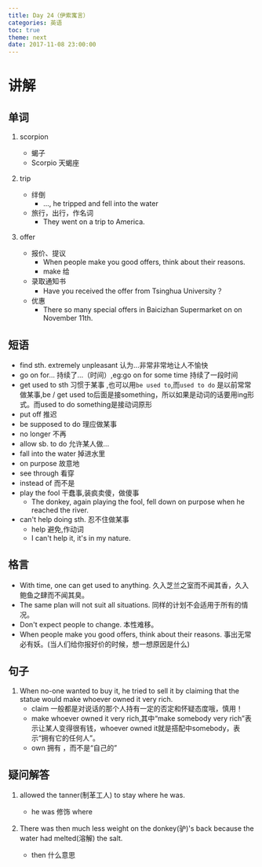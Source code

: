 ```yaml
---
title: Day 24（伊索寓言）
categories: 英语
toc: true 
theme: next
date: 2017-11-08 23:00:00
---
```


# 讲解

## 单词

1. scorpion
    + 蝎子
    + Scorpio 天蝎座

2. trip
    + 绊倒  
        + ..., he tripped and fell into the water
    + 旅行，出行，作名词
        + They went on a trip to America.

4. offer
    - 报价、提议
        - When people make you good offers, think about their reasons.
        - make 给
    - 录取通知书
        - Have you received the offer from Tsinghua University？
    - 优惠
        - There so many special offers in Baicizhan Supermarket on on November 11th. 

## 短语

- find sth. extremely unpleasant    认为...非常非常地让人不愉快
- go on for... 持续了...（时间）,eg:go on for some time   持续了一段时间
- get used to sth 习惯于某事   ,也可以用`be used to`,而`used to do` 是以前常常做某事,be / get used to后面是接something，所以如果是动词的话要用ing形式。而used to do something是接动词原形
- put off 推迟
- be supposed to do 理应做某事
- no longer 不再
- allow sb. to do 允许某人做...
- fall into the water 掉进水里
- on purpose 故意地
- see through 看穿
- instead of 而不是
- play the fool 干蠢事,装疯卖傻，做傻事
    - The donkey, again playing the fool, fell down on purpose when he reached the river.
- can't help doing sth. 忍不住做某事
    - help 避免,作动词
    - I can't help it, it's in my nature.

## 格言

- With time, one can get used to anything.  久入芝兰之室而不闻其香，久入鲍鱼之肆而不闻其臭。
- The same plan will not suit all situations.   同样的计划不会适用于所有的情况。
- Don't expect people to change.    本性难移。
- When people make you good offers, think about their reasons.  事出无常必有妖。(当人们给你报好价的时候，想一想原因是什么)


## 句子 

1. When no-one wanted to buy it, he tried to sell it by claiming that the statue would make whoever owned it very rich.
    - claim 一般都是对说话的那个人持有一定的否定和怀疑态度哦，慎用！ 
    - make whoever owned it very rich,其中“make somebody very rich”表示让某人变得很有钱，whoever owned it就是搭配中somebody，表示“拥有它的任何人”。
    - own 拥有 ，而不是“自己的”


## 疑问解答

1. allowed the tanner(制革工人) to stay where he was.
    - he was 修饰 where
   
2. There was then much less weight on the donkey(驴)'s back because the water had melted(溶解) the salt.
    - then 什么意思
  